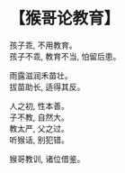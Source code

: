 # 【猴哥论教育】

孩子乖, 不用教育。  
孩子不乖, 教育不当, 怕留后患。

雨露滋润禾苗壮。  
拔苗助长, 适得其反。

人之初, 性本善。  
子不教, 自然大。  
教太严, 父之过。  
听猴话, 别犯错。

猴哥教训, 诸位借鉴。